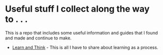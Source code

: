 # Useful stuff I collect along the way to . . .
This is a repo that includes some useful information and guides that I found and made and continue to make.
* [Learn and Think](./learn-think/README.md) - This is all I have to share about learning as a process.